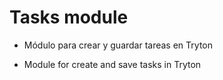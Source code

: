 # Tasks module

- Módulo para crear y guardar tareas en Tryton

- Module for create and save tasks in Tryton